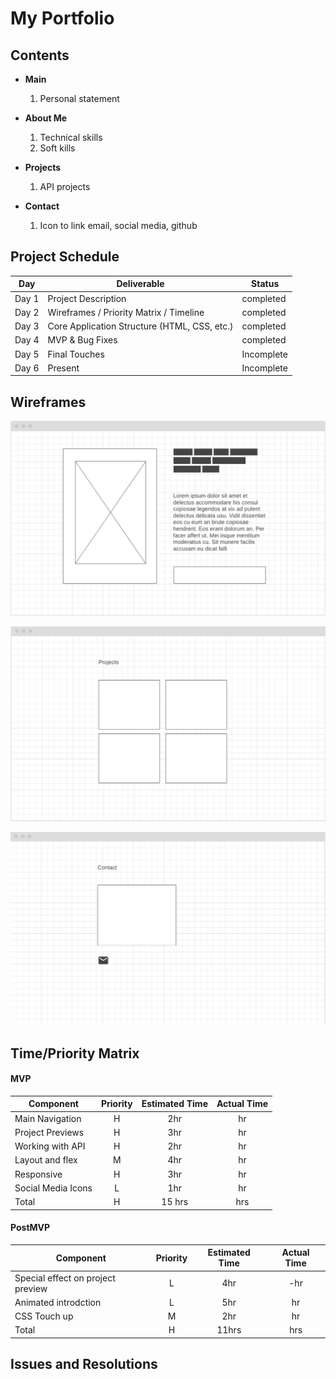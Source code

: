 # My Portfolio 


## Contents

* **Main**
	1. Personal statement 

* **About Me**
	1. Technical skills
	2. Soft kills
* **Projects**
	1. API projects
* **Contact**
	1. Icon to link email, social media, github


## Project Schedule

|  Day | Deliverable | Status
|---|---| ---|
|Day 1| Project Description | completed
|Day 2| Wireframes / Priority Matrix / Timeline | completed
|Day 3| Core Application Structure (HTML, CSS, etc.) | completed
|Day 4| MVP & Bug Fixes | completed
|Day 5| Final Touches | Incomplete
|Day 6| Present | Incomplete

## Wireframes
![main page](img/wireframe.png)

![project page](img/project.png)

![contact page](img/contact.png)
 

## Time/Priority Matrix 


#### MVP
| Component | Priority | Estimated Time | Actual Time |
| --- | :---: |  :---: | :---: | 
| Main Navigation | H | 2hr | hr |
| Project Previews | H | 3hr | hr |
| Working with API | H | 2hr|  hr | 
| Layout and flex| M | 4hr | hr|
| Responsive | H | 3hr | hr | hr |
| Social Media Icons | L | 1hr |  hr |
| Total | H | 15 hrs| hrs |


#### PostMVP
| Component | Priority | Estimated Time | Actual Time |
| --- | :---: |  :---: | :---: | 
| Special effect on project preview | L | 4hr | -hr | hr |
| Animated introdction  | L | 5hr | hr |
| CSS Touch up | M | 2hr | hr |
| Total | H | 11hrs| hrs |





## Issues and Resolutions

 